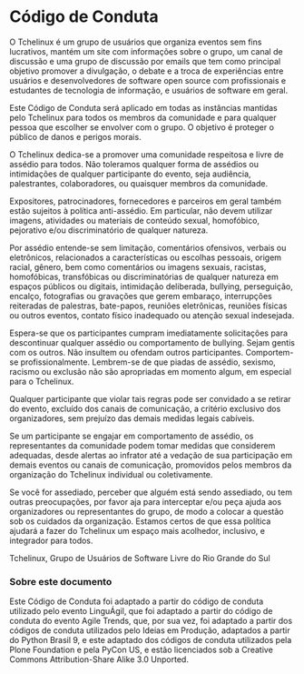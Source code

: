 ---
---

Código de Conduta
=================

O Tchelinux é um grupo de usuários que organiza eventos sem fins lucrativos, mantém um site com informações sobre o grupo, um canal de discussão e uma grupo de discussão por emails que tem como principal objetivo promover a divulgação, o debate e a troca de experiências entre usuários e desenvolvedores de software open source com profissionais e estudantes de tecnologia de informação, e usuários de software em geral.

Este Código de Conduta será aplicado em todas as instâncias mantidas pelo Tchelinux para todos os membros da comunidade e para qualquer pessoa que escolher se envolver com o grupo. O objetivo é proteger o público de danos e perigos morais.

O Tchelinux dedica-se a promover uma comunidade respeitosa e livre de assédio para todos. Não toleramos qualquer forma de assédios ou intimidações de qualquer participante do evento, seja audiência, palestrantes, colaboradores, ou quaisquer membros da comunidade.

Expositores, patrocinadores, fornecedores e parceiros em geral também estão sujeitos à política anti-assédio. Em particular, não devem utilizar imagens, atividades ou materiais de conteúdo sexual, homofóbico, pejorativo e/ou discriminatório de qualquer natureza.

Por assédio entende-se sem limitação, comentários ofensivos, verbais ou eletrônicos, relacionados a características ou escolhas pessoais, origem racial, gênero, bem como comentários ou imagens sexuais, racistas, homofóbicas, transfóbicas ou discriminatórias de qualquer natureza em espaços públicos ou digitais, intimidação deliberada, bullying, perseguição, encalço, fotografias ou gravações que gerem embaraço, interrupções reiteradas de palestras, bate-papos, reuniões eletrônicas, reuniões físicas ou outros eventos, contato físico inadequado ou atenção sexual indesejada.

Espera-se que os participantes cumpram imediatamente solicitações para descontinuar qualquer assédio ou comportamento de bullying. Sejam gentis com os outros. Não insultem ou ofendam outros participantes. Comportem-se profissionalmente. Lembrem-se de que piadas de assédio, sexismo, racismo ou exclusão não são apropriadas em momento algum, em especial para o Tchelinux.

Qualquer participante que violar tais regras pode ser convidado a se retirar do evento, excluído dos canais de comunicação, a critério exclusivo dos organizadores, sem prejuízo das demais medidas legais cabíveis.

Se um participante se engajar em comportamento de assédio, os representantes da comunidade podem tomar medidas que considerem adequadas, desde alertas ao infrator até a vedação de sua participação em demais eventos ou canais de comunicação, promovidos pelos membros da organização do Tchelinux individual ou coletivamente.

Se você for assediado, perceber que alguém está sendo assediado, ou tem outras preocupações, por favor aja para interceptar e/ou peça ajuda aos organizadores ou representantes do grupo, de modo a colocar a questão sob os cuidados da organização. Estamos certos de que essa política ajudará a fazer do Tchelinux um espaço mais acolhedor, inclusivo, e integrador para todos.

Tchelinux, Grupo de Usuários de Software Livre do Rio Grande do Sul

### Sobre este documento

Este Código de Conduta foi adaptado a partir do código de conduta utilizado pelo evento LinguÁgil, que foi adaptado a partir do código de conduta do evento Agile Trends, que, por sua vez, foi adaptado a partir dos códigos de conduta utilizados pelo Ideias em Produção, adaptados a partir do Python Brasil 9, e este adaptado dos códigos de conduta utilizados pela Plone Foundation e pela PyCon US, e estão licenciados sob a Creative Commons Attribution-Share Alike 3.0 Unported.
